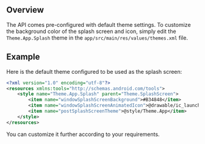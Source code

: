 ## Overview

The API comes pre-configured with default theme settings. To customize the background color of the splash screen and icon, simply edit the `Theme.App.Splash` theme in the `app/src/main/res/values/themes.xml` file.

## Example

Here is the default theme configured to be used as the splash screen:

```xml
<?xml version="1.0" encoding="utf-8"?>
<resources xmlns:tools="http://schemas.android.com/tools">
    <style name="Theme.App.Splash" parent="Theme.SplashScreen">
        <item name="windowSplashScreenBackground">#B34848</item>
        <item name="windowSplashScreenAnimatedIcon">@drawable/ic_launcher_foreground</item>
        <item name="postSplashScreenTheme">@style/Theme.App</item>
    </style>
</resources>
```

You can customize it further according to your requirements.